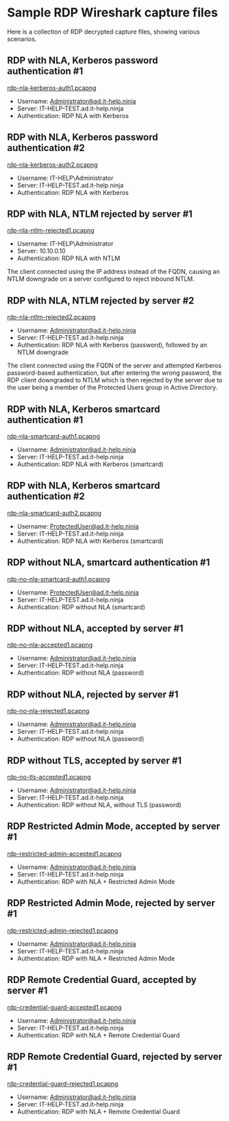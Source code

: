 # Sample RDP Wireshark capture files

Here is a collection of RDP decrypted capture files, showing various scenarios.

## RDP with NLA, Kerberos password authentication #1

[rdp-nla-kerberos-auth1.pcapng](rdp-nla-kerberos-auth1.pcapng)

* Username: Administrator@ad.it-help.ninja
* Server: IT-HELP-TEST.ad.it-help.ninja
* Authentication: RDP NLA with Kerberos

## RDP with NLA, Kerberos password authentication #2

[rdp-nla-kerberos-auth2.pcapng](rdp-nla-kerberos-auth2.pcapng)

* Username: IT-HELP\Administrator
* Server: IT-HELP-TEST.ad.it-help.ninja
* Authentication: RDP NLA with Kerberos

## RDP with NLA, NTLM rejected by server #1

[rdp-nla-ntlm-rejected1.pcapng](rdp-nla-ntlm-rejected1.pcapng)

* Username: IT-HELP\Administrator
* Server: 10.10.0.10
* Authentication: RDP NLA with NTLM

The client connected using the IP address instead of the FQDN, causing an NTLM downgrade on a server configured to reject inbound NTLM.

## RDP with NLA, NTLM rejected by server #2

[rdp-nla-ntlm-rejected2.pcapng](rdp-nla-ntlm-rejected2.pcapng)

* Username: Administrator@ad.it-help.ninja
* Server: IT-HELP-TEST.ad.it-help.ninja
* Authentication: RDP NLA with Kerberos (password), followed by an NTLM downgrade

The client connected using the FQDN of the server and attempted Kerberos password-based authentication, but after entering the wrong password, the RDP client downgraded to NTLM which is then rejected by the server due to the user being a member of the Protected Users group in Active Directory.

## RDP with NLA, Kerberos smartcard authentication #1

[rdp-nla-smartcard-auth1.pcapng](rdp-nla-smartcard-auth1.pcapng)

* Username: Administrator@ad.it-help.ninja
* Server: IT-HELP-TEST.ad.it-help.ninja
* Authentication: RDP NLA with Kerberos (smartcard)

## RDP with NLA, Kerberos smartcard authentication #2

[rdp-nla-smartcard-auth2.pcapng](rdp-nla-smartcard-auth2.pcapng)

* Username: ProtectedUser@ad.it-help.ninja
* Server: IT-HELP-TEST.ad.it-help.ninja
* Authentication: RDP NLA with Kerberos (smartcard)

## RDP without NLA, smartcard authentication #1

[rdp-no-nla-smartcard-auth1.pcapng](rdp-no-nla-smartcard-auth1.pcapng)

* Username: ProtectedUser@ad.it-help.ninja
* Server: IT-HELP-TEST.ad.it-help.ninja
* Authentication: RDP without NLA (smartcard)

## RDP without NLA, accepted by server #1

[rdp-no-nla-accepted1.pcapng](rdp-no-nla-accepted1.pcapng)

* Username: Administrator@ad.it-help.ninja
* Server: IT-HELP-TEST.ad.it-help.ninja
* Authentication: RDP without NLA (password)

## RDP without NLA, rejected by server #1

[rdp-no-nla-rejected1.pcapng](rdp-no-nla-rejected1.pcapng)

* Username: Administrator@ad.it-help.ninja
* Server: IT-HELP-TEST.ad.it-help.ninja
* Authentication: RDP without NLA (password)

## RDP without TLS, accepted by server #1

[rdp-no-tls-accepted1.pcapng](rdp-no-tls-accepted1.pcapng)

* Username: Administrator@ad.it-help.ninja
* Server: IT-HELP-TEST.ad.it-help.ninja
* Authentication: RDP without NLA, without TLS (password)

## RDP Restricted Admin Mode, accepted by server #1

[rdp-restricted-admin-accepted1.pcapng](rdp-restricted-admin-accepted1.pcapng)

* Username: Administrator@ad.it-help.ninja
* Server: IT-HELP-TEST.ad.it-help.ninja
* Authentication: RDP with NLA + Restricted Admin Mode

## RDP Restricted Admin Mode, rejected by server #1

[rdp-restricted-admin-rejected1.pcapng](rdp-restricted-admin-rejected1.pcapng)

* Username: Administrator@ad.it-help.ninja
* Server: IT-HELP-TEST.ad.it-help.ninja
* Authentication: RDP with NLA + Restricted Admin Mode

## RDP Remote Credential Guard, accepted by server #1

[rdp-credential-guard-accepted1.pcapng](rdp-credential-guard-accepted1.pcapng)

* Username: Administrator@ad.it-help.ninja
* Server: IT-HELP-TEST.ad.it-help.ninja
* Authentication: RDP with NLA + Remote Credential Guard

## RDP Remote Credential Guard, rejected by server #1

[rdp-credential-guard-rejected1.pcapng](rdp-credential-guard-rejected1.pcapng)

* Username: Administrator@ad.it-help.ninja
* Server: IT-HELP-TEST.ad.it-help.ninja
* Authentication: RDP with NLA + Remote Credential Guard
